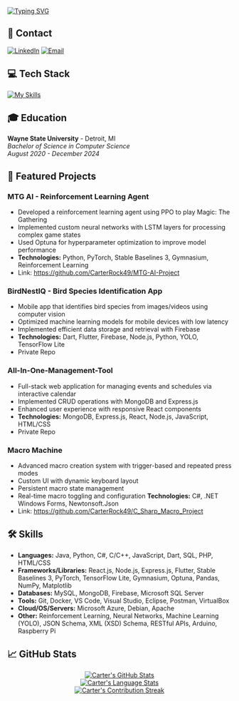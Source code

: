 
[![Typing SVG](https://readme-typing-svg.demolab.com?font=Fira+Code&pause=1000&color=F7430D&width=1000&size=40&lines=Software+Engineer)](https://git.io/typing-svg)

## 📱 Contact

[![LinkedIn](https://img.shields.io/badge/LinkedIn-0077B5?style=for-the-badge&logo=linkedin&logoColor=white)](https://www.linkedin.com/in/carterrock49/)
[![Email](https://img.shields.io/badge/Email-D14836?style=for-the-badge&logo=gmail&logoColor=white)](mailto:carterrock49@gmail.com)

## 💻 Tech Stack

[![My Skills](https://skillicons.dev/icons?i=java,python,javascript,dart,cpp,cs,html,css,react,nodejs,express,flutter,pytorch,tensorflow,mongodb,mysql,firebase,git,docker,azure,arduino,raspberrypi,vscode,visualstudio)](https://skillicons.dev)

## 🎓 Education

**Wayne State University** - Detroit, MI  
*Bachelor of Science in Computer Science*  
*August 2020 - December 2024*

## 🚀 Featured Projects

### MTG AI - Reinforcement Learning Agent
- Developed a reinforcement learning agent using PPO to play Magic: The Gathering
- Implemented custom neural networks with LSTM layers for processing complex game states
- Used Optuna for hyperparameter optimization to improve model performance
- **Technologies:** Python, PyTorch, Stable Baselines 3, Gymnasium, Reinforcement Learning
- Link: https://github.com/CarterRock49/MTG-AI-Project

### BirdNestIQ - Bird Species Identification App
- Mobile app that identifies bird species from images/videos using computer vision
- Optimized machine learning models for mobile devices with low latency
- Implemented efficient data storage and retrieval with Firebase
- **Technologies:** Dart, Flutter, Firebase, Node.js, Python, YOLO, TensorFlow Lite
- Private Repo

### All-In-One-Management-Tool
- Full-stack web application for managing events and schedules via interactive calendar
- Implemented CRUD operations with MongoDB and Express.js
- Enhanced user experience with responsive React components
- **Technologies:** MongoDB, Express.js, React, Node.js, JavaScript, HTML/CSS
- Private Repo

### Macro Machine
- Advanced macro creation system with trigger-based and repeated press modes
- Custom UI with dynamic keyboard layout
- Persistent macro state management
- Real-time macro toggling and configuration
**Technologies:** C#, .NET Windows Forms, Newtonsoft.Json
- Link: https://github.com/CarterRock49/C_Sharp_Macro_Project
  
## 🛠️ Skills

- **Languages:** Java, Python, C#, C/C++, JavaScript, Dart, SQL, PHP, HTML/CSS
- **Frameworks/Libraries:** React.js, Node.js, Express.js, Flutter, Stable Baselines 3, PyTorch, TensorFlow Lite, Gymnasium, Optuna, Pandas, NumPy, Matplotlib
- **Databases:** MySQL, MongoDB, Firebase, Microsoft SQL Server
- **Tools:** Git, Docker, VS Code, Visual Studio, Eclipse, Postman, VirtualBox
- **Cloud/OS/Servers:** Microsoft Azure, Debian, Apache
- **Other:** Reinforcement Learning, Neural Networks, Machine Learning (YOLO), JSON Schema, XML (XSD) Schema, RESTful APIs, Arduino, Raspberry Pi

## 📈 GitHub Stats

<div align="center">
  <a href="https://awesome-github-stats.azurewebsites.net/index.html??cardType=github&theme=radical&preferLogin=false">
    <img alt="Carter's GitHub Stats" src="https://awesome-github-stats.azurewebsites.net/api?username=CarterRock49&show_icons=true&theme=radical&include_all_commits=true&hide_border=true" />
  </a>
</div>

<div align="center">
  <a href="https://awesome-github-stats.azurewebsites.net/index.html??cardType=octo&theme=radical&preferLogin=false">
    <img alt="Carter's Language Stats" src="https://awesome-github-stats.azurewebsites.net/api/top-langs/?username=CarterRock49&theme=radical&langs_count=8&layout=compact&hide_border=true" />
  </a>
</div>

<div align="center">
  <a href="https://git.io/streak-stats">
    <img alt="Carter's Contribution Streak" src="https://github-readme-streak-stats.herokuapp.com/?user=CarterRock49&theme=radical&hide_border=true" />
  </a>
</div>
